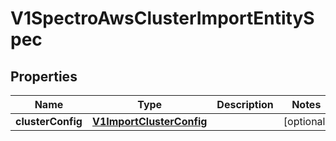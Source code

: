# V1SpectroAwsClusterImportEntitySpec

## Properties
Name | Type | Description | Notes
------------ | ------------- | ------------- | -------------
**clusterConfig** | [**V1ImportClusterConfig**](V1ImportClusterConfig.md) |  |  [optional]

